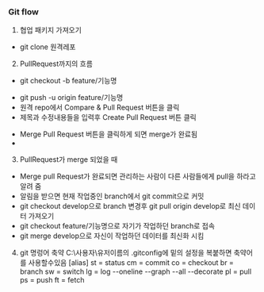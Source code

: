 ### Git flow
1. 협업 패키지 가져오기
- git clone 원격레포

2. PullRequest까지의 흐름
<!-- 자기가 맡은 기능 구현 branch 생성하고 바로 만든 branch로 이동 -->
- git checkout -b feature/기능명 
<!-- 자기가 생성한 feature/기능명 로컬 branch와 원격 branch를 연결 시켜줌 한번 이렇게 push를 하면 다음 부터는 git 
push만 해도 반영됨-->
- git push -u origin feature/기능명 
- 원격 repo에서 Compare & Pull Request 버튼을 클릭
- 제목과 수정내용들을 입력후 Create Pull Request 버튼 클릭
<!-- 관리자만 Merge Pull Request하도록 합니다-->
- Merge Pull Request 버튼을 클릭하게 되면 merge가 완료됨 
- 


3. PullRequest가 merge 되었을 때
<!-- 맡은 기능 구현이 끝났다면 로컬 작업환경에서 다시 branch 방향을 develop으로 변경 이후 2번 작업을 반복하면 됨-->
- Merge pull Request가 완료되면 관리하는 사람이 다른 사람들에게 pull을 하라고 알려 줌
- 알림을 받으면 현재 작업중인 branch에서 git commit으로 커밋
- git checkout develop으로 branch 변경후 git pull origin develop로 최신 데이터 가져오기
- git checkout feature/기능명으로 자기가 작업하던 branch로 접속
- git merge develop으로 자신이 작업하던 데이터를 최신화 시킴



4. git 명렁어 축약
C:\사용자\유저이름의 .gitconfig에 밑의 설정을 복붙하면 축약어를 사용할수있음
[alias]
    st = status 
    cm = commit
    co = checkout
    br = branch
    sw = switch
    lg = log --oneline --graph --all --decorate
    pl = pull
    ps = push
    ft = fetch